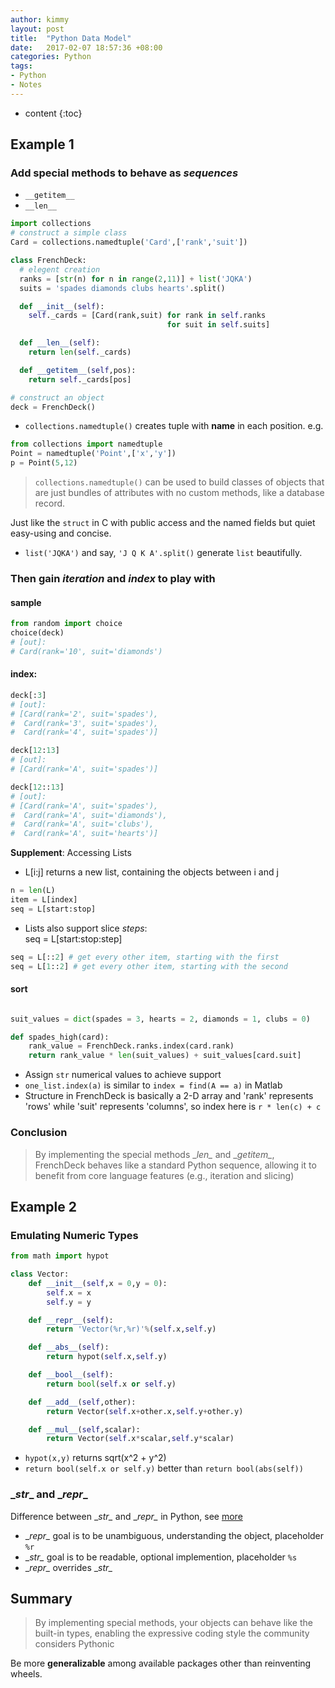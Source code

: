 ```yaml
---
author: kimmy
layout: post
title:  "Python Data Model"
date:   2017-02-07 18:57:36 +08:00
categories: Python
tags:
- Python
- Notes
---
```


* content
{:toc}


## Example 1  

### Add special methods to behave as *sequences*
+  `__getitem__`
+  `__len__`

  ```python
  import collections
  # construct a simple class
  Card = collections.namedtuple('Card',['rank','suit'])

  class FrenchDeck:
    # elegent creation
    ranks = [str(n) for n in range(2,11)] + list('JQKA')
    suits = 'spades diamonds clubs hearts'.split()

    def __init__(self):
      self._cards = [Card(rank,suit) for rank in self.ranks
                                     for suit in self.suits]

    def __len__(self):
      return len(self._cards)

    def __getitem__(self,pos):
      return self._cards[pos]

  # construct an object
  deck = FrenchDeck()
  ```  

  + `collections.namedtuple()` creates tuple with **name** in each position. e.g.  

  ```Python
  from collections import namedtuple
  Point = namedtuple('Point',['x','y'])
  p = Point(5,12)
  ```
  > `collections.namedtuple()`  can be used to build classes
  of objects that are just bundles of attributes with no custom methods, like a database record.

  Just like the `struct` in C with public access and the named fields but quiet easy-using and concise.  

  + `list('JQKA')` and say, `'J Q K A'.split()` generate `list` beautifully.

### Then gain *iteration* and *index* to play with  

#### sample  
  ```Python
  from random import choice
  choice(deck)
  # [out]:
  # Card(rank='10', suit='diamonds')
  ```
#### index:

  ```Python
  deck[:3]
  # [out]:
  # [Card(rank='2', suit='spades'),
  #  Card(rank='3', suit='spades'),
  #  Card(rank='4', suit='spades')]

  deck[12:13]
  # [out]:
  # [Card(rank='A', suit='spades')]

  deck[12::13]
  # [out]:
  # [Card(rank='A', suit='spades'),
  #  Card(rank='A', suit='diamonds'),
  #  Card(rank='A', suit='clubs'),
  #  Card(rank='A', suit='hearts')]
  ```
  **Supplement**: Accessing Lists  

  + L[i:j] returns a new list, containing the objects between i and j   

  ```python
  n = len(L)
  item = L[index]
  seq = L[start:stop]
  ```  

  + Lists also support slice *steps*:  
  seq = L[start:stop:step]  

  ```python
  seq = L[::2] # get every other item, starting with the first
  seq = L[1::2] # get every other item, starting with the second
  ```    

#### sort   
  ```python  

  suit_values = dict(spades = 3, hearts = 2, diamonds = 1, clubs = 0)  

  def spades_high(card):
      rank_value = FrenchDeck.ranks.index(card.rank)
      return rank_value * len(suit_values) + suit_values[card.suit]
  ```   
  + Assign `str` numerical values to achieve support  
  + `one_list.index(a)` is similar to `index = find(A == a)` in Matlab
  + Structure in FrenchDeck is basically a 2-D array and 'rank' represents 'rows' while 'suit' represents 'columns', so index here is `r * len(c) + c`  

### Conclusion
> By implementing the special
methods \__len\__ and \__getitem\__, FrenchDeck behaves like a standard Python
sequence, allowing it to benefit from core language features (e.g., iteration and slicing)  


## Example 2    

### Emulating Numeric Types  

```python
from math import hypot

class Vector:
    def __init__(self,x = 0,y = 0):
        self.x = x
        self.y = y

    def __repr__(self):
        return 'Vector(%r,%r)'%(self.x,self.y)

    def __abs__(self):
        return hypot(self.x,self.y)

    def __bool__(self):
        return bool(self.x or self.y)

    def __add__(self,other):
        return Vector(self.x+other.x,self.y+other.y)

    def __mul__(self,scalar):
        return Vector(self.x*scalar,self.y*scalar)
```
+ `hypot(x,y)` returns sqrt(x^2 + y^2)
+ `return bool(self.x or self.y)` better than `return bool(abs(self))`  
### \__str__ and \__repr__
Difference between \__str\__ and \__repr\__ in Python, see [more](http://stackoverflow.com/questions/1436703/difference-between-str-and-repr-in-python "stackoverflow")  
 + \__repr\__ goal is to be unambiguous, understanding the object, placeholder `%r`
 + \__str\__ goal is to be readable, optional implemention, placeholder `%s`
 + \__repr\__ overrides \__str\__

## Summary  
> By implementing special methods, your objects can behave like the built-in types, enabling
the expressive coding style the community considers Pythonic

Be more **generalizable** among available packages other than reinventing wheels.
